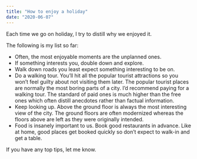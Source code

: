 ```yaml
---
title: "How to enjoy a holiday"
date: "2020-06-07"
---
```


Each time we go on holiday, I try to distill why we enjoyed it.

The following is my list so far:

* Often, the most enjoyable moments are the unplanned ones.
* If something interests you, double down and explore.
* Walk down roads you least expect something interesting to be on.
* Do a walking tour. You’ll hit all the popular tourist attractions so you won’t feel guilty about not visiting them later. The popular tourist places are normally the most boring parts of a city. I’d recommend paying for a walking tour. The standard of paid ones is much higher than the free ones which often distill anecdotes rather than factual information.
* Keep looking up. Above the ground floor is always the most interesting view of the city. The ground floors are often modernized whereas the floors above are left as they were originally intended.
* Food is insanely important to us. Book good restaurants in advance. Like at home, good places get booked quickly so don’t expect to walk-in and get a table.

If you have any top tips, let me know.
